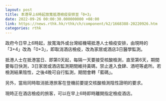 ```yaml
---
layout: post
title: 本港早上6時起放寬抵港檢疫安排至「0+3」
date: 2022-09-26 00:00:30.000000000 +08:00
link: https://news.rthk.hk/rthk/ch/component/k2/1668388-20220926.htm
categories: rthk
---
```


政府今日早上6時起，放寬海外或台灣經機場抵港人士檢疫安排，由現時的「3+4」改為「0+3」，即取消酒店檢疫，改為家居或酒店3日醫學監測。

抵港人士在抵港當日、即第0天起，每隔一天要接受核酸檢測，直至第6天，期間要每日快測，3日家居或酒店監測期間維持黃碼，禁止進入食肆、酒吧等處所。若檢測結果陰性，之後4晚可自行監測，期間會轉「藍碼」。

另外，當局同時取消抵港旅客在登機前要提交核酸檢測陰性證明的要求。

現時正在酒店檢疫的旅客，可以在早上6時即時離開指定檢疫酒店。
